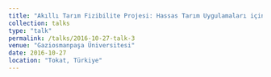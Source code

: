 ```yaml
---
title: "Akıllı Tarım Fizibilite Projesi: Hassas Tarım Uygulamaları için Havadan ve Yerden Veri Toplanması, İşlenmesi ve Analizi"
collection: talks
type: "talk"
permalink: /talks/2016-10-27-talk-3
venue: "Gaziosmanpaşa Üniversitesi"
date: 2016-10-27
location: "Tokat, Türkiye"
---
```



